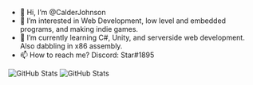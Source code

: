 - 👋 Hi, I’m @CalderJohnson
- 👀 I’m interested in Web Development, low level and embedded programs, and making indie games.
- 🌱 I’m currently learning C#, Unity, and serverside web development. Also dabbling in x86 assembly.
- 📫 How to reach me? Discord: Star#1895

![GitHub Stats](https://github-readme-stats.vercel.app/api?username=CalderJohnson&theme=radical)
![GitHub Stats](https://github-readme-stats.vercel.app/api/top-langs?username=CalderJohnson&show_icons=true&locale=en&layout=compact)

<!---
CalderJohnson/CalderJohnson is a ✨ special ✨ repository because its `README.md` (this file) appears on your GitHub profile.
You can click the Preview link to take a look at your changes!
--->
